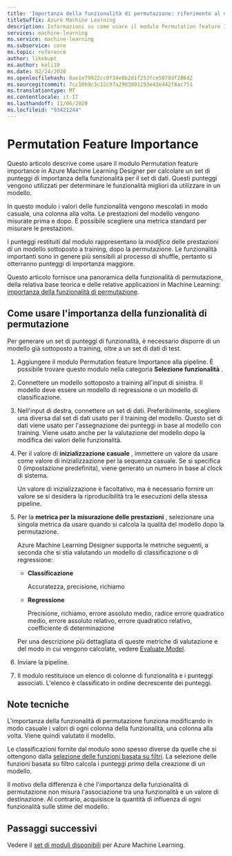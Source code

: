 ```yaml
---
title: 'Importanza della funzionalità di permutazione: riferimento al modulo'
titleSuffix: Azure Machine Learning
description: Informazioni su come usare il modulo Permutation feature Importance nella finestra di progettazione per calcolare i punteggi di importanza delle funzionalità di permutazione delle variabili di funzionalità.
services: machine-learning
ms.service: machine-learning
ms.subservice: core
ms.topic: reference
author: likebupt
ms.author: keli19
ms.date: 02/24/2020
ms.openlocfilehash: 8ae1e79922cc0f34e8b2d1f253fce5078df286d2
ms.sourcegitcommit: 7cc10b9c3c12c97a2903d01293e42e442f8ac751
ms.translationtype: MT
ms.contentlocale: it-IT
ms.lasthandoff: 11/06/2020
ms.locfileid: "93421244"
---
```

# <a name="permutation-feature-importance"></a>Permutation Feature Importance

Questo articolo descrive come usare il modulo Permutation feature importance in Azure Machine Learning Designer per calcolare un set di punteggi di importanza della funzionalità per il set di dati. Questi punteggi vengono utilizzati per determinare le funzionalità migliori da utilizzare in un modello.

In questo modulo i valori delle funzionalità vengono mescolati in modo casuale, una colonna alla volta. Le prestazioni del modello vengono misurate prima e dopo. È possibile scegliere una metrica standard per misurare le prestazioni.

I punteggi restituiti dal modulo rappresentano la *modifica* delle prestazioni di un modello sottoposto a training, dopo la permutazione. Le funzionalità importanti sono in genere più sensibili al processo di shuffle, pertanto si otterranno punteggi di importanza maggiore. 

Questo articolo fornisce una panoramica della funzionalità di permutazione, della relativa base teorica e delle relative applicazioni in Machine Learning: [importanza della funzionalità di permutazione](/archive/blogs/machinelearning/permutation-feature-importance).  

## <a name="how-to-use-permutation-feature-importance"></a>Come usare l'importanza della funzionalità di permutazione

Per generare un set di punteggi di funzionalità, è necessario disporre di un modello già sottoposto a training, oltre a un set di dati di test.  

1.  Aggiungere il modulo Permutation feature Importance alla pipeline. È possibile trovare questo modulo nella categoria **Selezione funzionalità** . 

2.  Connettere un modello sottoposto a training all'input di sinistra. Il modello deve essere un modello di regressione o un modello di classificazione.  

3.  Nell'input di destra, connettere un set di dati. Preferibilmente, scegliere una diversa dal set di dati usato per il training del modello. Questo set di dati viene usato per l'assegnazione dei punteggi in base al modello con training. Viene usato anche per la valutazione del modello dopo la modifica dei valori delle funzionalità.  

4.  Per il valore di **inizializzazione casuale** , immettere un valore da usare come valore di inizializzazione per la sequenza casuale. Se si specifica 0 (impostazione predefinita), viene generato un numero in base al clock di sistema.

     Un valore di inizializzazione è facoltativo, ma è necessario fornire un valore se si desidera la riproducibilità tra le esecuzioni della stessa pipeline.  

5.  Per la **metrica per la misurazione delle prestazioni** , selezionare una singola metrica da usare quando si calcola la qualità del modello dopo la permutazione.  

     Azure Machine Learning Designer supporta le metriche seguenti, a seconda che si stia valutando un modello di classificazione o di regressione:  

    -   **Classificazione**

        Accuratezza, precisione, richiamo  

    -   **Regressione**

        Precisione, richiamo, errore assoluto medio, radice errore quadratico medio, errore assoluto relativo, errore quadratico relativo, coefficiente di determinazione  

     Per una descrizione più dettagliata di queste metriche di valutazione e del modo in cui vengono calcolate, vedere [Evaluate Model](evaluate-model.md).  

6.  Inviare la pipeline.  

7.  Il modulo restituisce un elenco di colonne di funzionalità e i punteggi associati. L'elenco è classificato in ordine decrescente dei punteggi.  


##  <a name="technical-notes"></a>Note tecniche

L'importanza della funzionalità di permutazione funziona modificando in modo casuale i valori di ogni colonna della funzionalità, una colonna alla volta. Viene quindi valutato il modello. 

Le classificazioni fornite dal modulo sono spesso diverse da quelle che si ottengono dalla [selezione delle funzioni basata su filtri](filter-based-feature-selection.md). La selezione delle funzioni basata su filtro calcola i punteggi *prima* della creazione di un modello. 

Il motivo della differenza è che l'importanza della funzionalità di permutazione non misura l'associazione tra una funzionalità e un valore di destinazione. Al contrario, acquisisce la quantità di influenza di ogni funzionalità sulle stime del modello.
  
## <a name="next-steps"></a>Passaggi successivi

Vedere il [set di moduli disponibili](module-reference.md) per Azure Machine Learning.